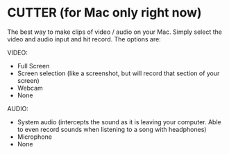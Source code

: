 # CUTTER (for Mac only right now)

The best way to make clips of video / audio on your Mac. Simply select the video and audio input and hit record. The options are:

VIDEO:
- Full Screen
- Screen selection (like a screenshot, but will record that section of your screen)
- Webcam
- None

AUDIO:
- System audio (intercepts the sound as it is leaving your computer. Able to even record sounds when listening to a song with headphones)
- Microphone
- None
